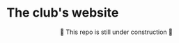 
  
# The club's website

<div style="text-align: center;">🚧 This repo is still under construction 🚧</div>
